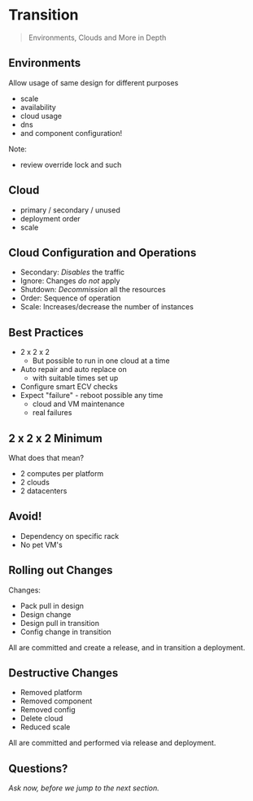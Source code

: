 # Transition

> Environments, Clouds and More in Depth


## Environments

Allow usage of same design for different purposes

- scale
- availability
- cloud usage
- dns
- and component configuration!

Note:
- review override lock and such


## Cloud

- primary /  secondary / unused
- deployment order
- scale


## Cloud Configuration and Operations 

- Secondary: _Disables_ the traffic
- Ignore: Changes _do not_ apply
- Shutdown: _Decommission_ all the resources
- Order: Sequence of operation
- Scale: Increases/decrease the number of instances


## Best Practices

- 2 x 2 x 2
  - But possible to run in one cloud at a time
- Auto repair and auto replace on
  - with suitable times set up
- Configure smart ECV checks
- Expect "failure" - reboot possible any time
  - cloud and VM maintenance
  - real failures


## 2 x 2 x 2 Minimum

What does that mean?

- 2 computes per platform
- 2 clouds
- 2 datacenters


## Avoid!

- Dependency on specific rack
- No pet VM's


## Rolling out Changes

Changes:

- Pack pull in design
- Design change
- Design pull in transition
- Config change in transition

All are committed and create a release, and in transition a deployment.

## Destructive Changes

- Removed platform
- Removed component
- Removed config
- Delete cloud
- Reduced scale

All are committed and performed via release and deployment.


## Questions? 

<em class="yellow">Ask now, before we jump to the next section.</em>
